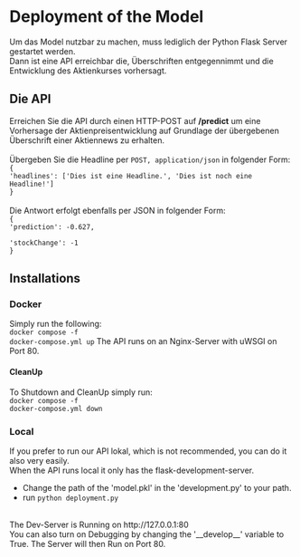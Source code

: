 # Deployment of the Model

Um das Model nutzbar zu machen, muss lediglich der Python Flask Server gestartet werden.<br>
Dann ist eine API erreichbar die, Überschriften entgegennimmt und die Entwicklung des Aktienkurses vorhersagt.<br>

## Die API
Erreichen Sie die API durch einen HTTP-POST auf <b>/predict</b> um eine Vorhersage der Aktienpreisentwicklung auf Grundlage der übergebenen Überschrift einer Aktiennews zu erhalten.<br><br>
Übergeben Sie die Headline per <code>POST, application/json</code> in folgender Form: <br> <code>{<br/>'headlines': ['Dies ist eine Headline.', 'Dies ist noch eine Headline!']<br/>}</code><br/><br/>Die Antwort erfolgt ebenfalls per JSON in folgender Form: <br/> <code>{<br/>'prediction': -0.627, <br/>'stockChange': -1 <br/>}</code>

## Installations
### Docker
Simply run the following: <br>
<code>docker compose -f docker-compose.yml up</code>
The API runs on an Nginx-Server with uWSGI on Port 80.

#### CleanUp
To Shutdown and CleanUp simply run:<br>
<code>docker compose -f docker-compose.yml down</code>

### Local
If you prefer to run our API lokal, which is not recommended, you can do it also very easily.<br>
When the API runs local it only has the flask-development-server.<br>
* Change the path of the 'model.pkl' in the 'development.py' to your path.
* run <code>python deployment.py</code>
<br>
The Dev-Server is Running on http://127.0.0.1:80
<br>
You can also turn on Debugging by changing the '__develop__' variable to True. The Server will then Run on Port 80.
